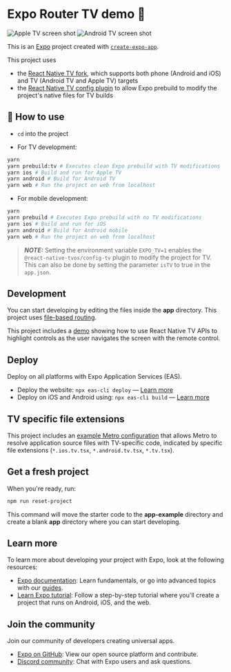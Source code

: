 # Expo Router TV demo 👋

![Apple TV screen shot](https://github.com/douglowder/examples/assets/6577821/a881466f-a7a0-4c66-b1fc-33235c466997)
![Android TV screen shot](https://github.com/douglowder/examples/assets/6577821/815c8e01-8275-4cc1-bd57-b9c8bce1fb02)

This is an [Expo](https://expo.dev) project created with [`create-expo-app`](https://www.npmjs.com/package/create-expo-app).

This project uses

- the [React Native TV fork](https://github.com/react-native-tvos/react-native-tvos), which supports both phone (Android and iOS) and TV (Android TV and Apple TV) targets
- the [React Native TV config plugin](https://github.com/react-native-tvos/config-tv/tree/main/packages/config-tv) to allow Expo prebuild to modify the project's native files for TV builds

## 🚀 How to use

- `cd` into the project

- For TV development:

```sh
yarn
yarn prebuild:tv # Executes clean Expo prebuild with TV modifications
yarn ios # Build and run for Apple TV
yarn android # Build for Android TV
yarn web # Run the project on web from localhost
```
- For mobile development:

```sh
yarn
yarn prebuild # Executes Expo prebuild with no TV modifications
yarn ios # Build and run for iOS
yarn android # Build for Android mobile
yarn web # Run the project on web from localhost
```

> **_NOTE:_**
> Setting the environment variable `EXPO_TV=1` enables the `@react-native-tvos/config-tv` plugin to modify the project for TV.
> This can also be done by setting the parameter `isTV` to true in the `app.json`.

## Development

You can start developing by editing the files inside the **app** directory. This project uses [file-based routing](https://docs.expo.dev/router/introduction).

This project includes a [demo](src/components/EventHandlingDemo.tsx) showing how to use React Native TV APIs to highlight controls as the user navigates the screen with the remote control.

## Deploy

Deploy on all platforms with Expo Application Services (EAS).

- Deploy the website: `npx eas-cli deploy` — [Learn more](https://docs.expo.dev/eas/hosting/get-started/)
- Deploy on iOS and Android using: `npx eas-cli build` — [Learn more](https://expo.dev/eas)

## TV specific file extensions

This project includes an [example Metro configuration](./metro.config.js) that allows Metro to resolve application source files with TV-specific code, indicated by specific file extensions (`*.ios.tv.tsx`, `*.android.tv.tsx`, `*.tv.tsx`).

## Get a fresh project

When you're ready, run:

```bash
npm run reset-project
```

This command will move the starter code to the **app-example** directory and create a blank **app** directory where you can start developing.

## Learn more

To learn more about developing your project with Expo, look at the following resources:

- [Expo documentation](https://docs.expo.dev/): Learn fundamentals, or go into advanced topics with our [guides](https://docs.expo.dev/guides).
- [Learn Expo tutorial](https://docs.expo.dev/learn): Follow a step-by-step tutorial where you'll create a project that runs on Android, iOS, and the web.

## Join the community

Join our community of developers creating universal apps.

- [Expo on GitHub](https://github.com/expo/expo): View our open source platform and contribute.
- [Discord community](https://chat.expo.dev): Chat with Expo users and ask questions.
